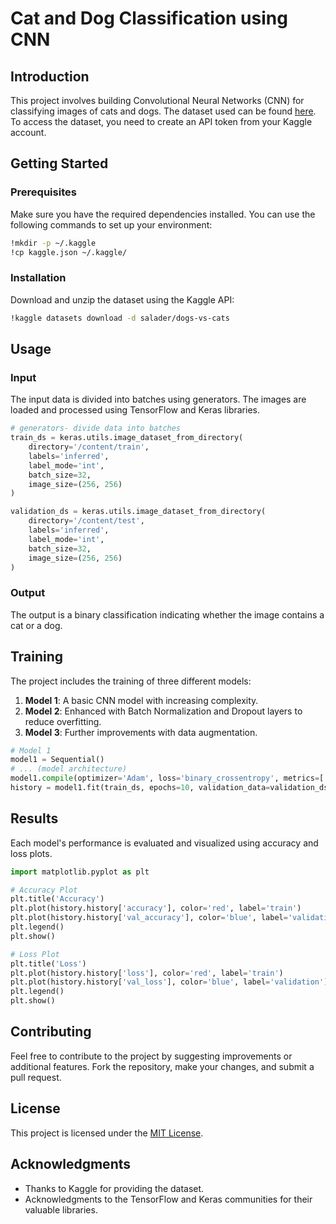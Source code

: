 # Cat and Dog Classification using CNN

## Introduction
This project involves building Convolutional Neural Networks (CNN) for classifying images of cats and dogs. The dataset used can be found [here](https://www.kaggle.com/datasets/salader/dogs-vs-cats/data). To access the dataset, you need to create an API token from your Kaggle account.

## Getting Started

### Prerequisites
Make sure you have the required dependencies installed. You can use the following commands to set up your environment:

```bash
!mkdir -p ~/.kaggle
!cp kaggle.json ~/.kaggle/
```

### Installation
Download and unzip the dataset using the Kaggle API:

```bash
!kaggle datasets download -d salader/dogs-vs-cats
```

## Usage

### Input
The input data is divided into batches using generators. The images are loaded and processed using TensorFlow and Keras libraries.

```python
# generators- divide data into batches
train_ds = keras.utils.image_dataset_from_directory(
    directory='/content/train',
    labels='inferred',
    label_mode='int',
    batch_size=32,
    image_size=(256, 256)
)

validation_ds = keras.utils.image_dataset_from_directory(
    directory='/content/test',
    labels='inferred',
    label_mode='int',
    batch_size=32,
    image_size=(256, 256)
)
```

### Output
The output is a binary classification indicating whether the image contains a cat or a dog.

## Training
The project includes the training of three different models:

1. **Model 1**: A basic CNN model with increasing complexity.
2. **Model 2**: Enhanced with Batch Normalization and Dropout layers to reduce overfitting.
3. **Model 3**: Further improvements with data augmentation.

```python
# Model 1
model1 = Sequential()
# ... (model architecture)
model1.compile(optimizer='Adam', loss='binary_crossentropy', metrics=['accuracy'])
history = model1.fit(train_ds, epochs=10, validation_data=validation_ds)
```

## Results
Each model's performance is evaluated and visualized using accuracy and loss plots.

```python
import matplotlib.pyplot as plt

# Accuracy Plot
plt.title('Accuracy')
plt.plot(history.history['accuracy'], color='red', label='train')
plt.plot(history.history['val_accuracy'], color='blue', label='validation')
plt.legend()
plt.show()

# Loss Plot
plt.title('Loss')
plt.plot(history.history['loss'], color='red', label='train')
plt.plot(history.history['val_loss'], color='blue', label='validation')
plt.legend()
plt.show()
```

## Contributing
Feel free to contribute to the project by suggesting improvements or additional features. Fork the repository, make your changes, and submit a pull request.

## License
This project is licensed under the [MIT License](LICENSE).

## Acknowledgments
- Thanks to Kaggle for providing the dataset.
- Acknowledgments to the TensorFlow and Keras communities for their valuable libraries.
